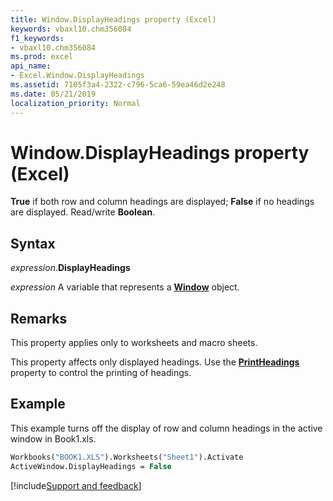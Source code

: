 ```yaml
---
title: Window.DisplayHeadings property (Excel)
keywords: vbaxl10.chm356084
f1_keywords:
- vbaxl10.chm356084
ms.prod: excel
api_name:
- Excel.Window.DisplayHeadings
ms.assetid: 7105f3a4-2322-c796-5ca6-59ea46d2e248
ms.date: 05/21/2019
localization_priority: Normal
---
```



# Window.DisplayHeadings property (Excel)

**True** if both row and column headings are displayed; **False** if no headings are displayed. Read/write **Boolean**.


## Syntax

_expression_.**DisplayHeadings**

_expression_ A variable that represents a **[Window](Excel.Window.md)** object.


## Remarks

This property applies only to worksheets and macro sheets.

This property affects only displayed headings. Use the **[PrintHeadings](Excel.PageSetup.PrintHeadings.md)** property to control the printing of headings.


## Example

This example turns off the display of row and column headings in the active window in Book1.xls.

```vb
Workbooks("BOOK1.XLS").Worksheets("Sheet1").Activate 
ActiveWindow.DisplayHeadings = False 

```




[!include[Support and feedback](~/includes/feedback-boilerplate.md)]